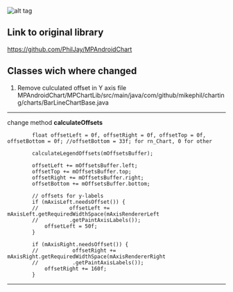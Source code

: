 ![alt tag](https://raw.github.com/PhilJay/MPChart/master/design/feature_graphic.png)

## Link to original library 

https://github.com/PhilJay/MPAndroidChart

## Classes wich where changed

1. Remove culculated offset in Y axis
file MPAndroidChart/MPChartLib/src/main/java/com/github/mikephil/charting/charts/BarLineChartBase.java
-----

change method <b>calculateOffsets</b>


            float offsetLeft = 0f, offsetRight = 0f, offsetTop = 0f, offsetBottom = 0f; //offsetBottom = 33f; for rn_Chart, 0 for other

            calculateLegendOffsets(mOffsetsBuffer);

            offsetLeft += mOffsetsBuffer.left;
            offsetTop += mOffsetsBuffer.top;
            offsetRight += mOffsetsBuffer.right;
            offsetBottom += mOffsetsBuffer.bottom;

            // offsets for y-labels
            if (mAxisLeft.needsOffset()) {
            //          offsetLeft += mAxisLeft.getRequiredWidthSpace(mAxisRendererLeft
            //          .getPaintAxisLabels());
                offsetLeft = 50f;
            }

            if (mAxisRight.needsOffset()) {
            //           offsetRight += mAxisRight.getRequiredWidthSpace(mAxisRendererRight
            //           .getPaintAxisLabels());
                offsetRight += 160f;
            }
            
-----
